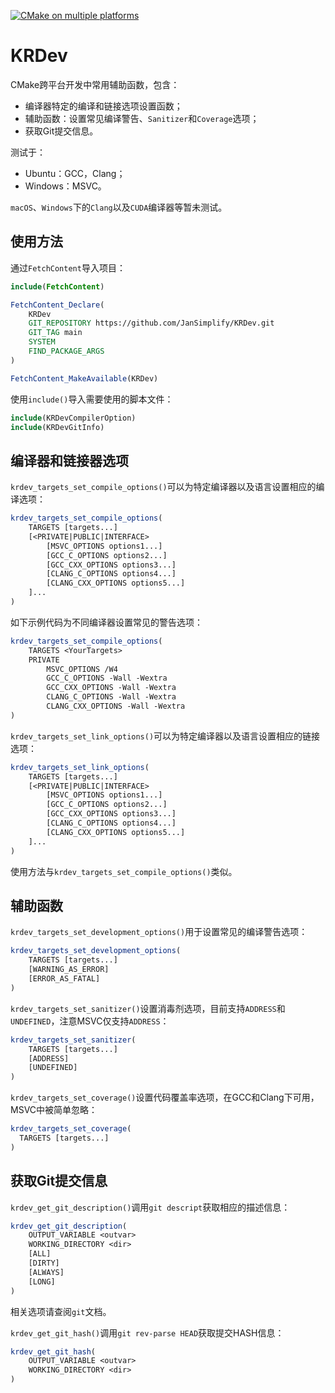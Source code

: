 [![CMake on multiple platforms](https://github.com/JanSimplify/KRDev/actions/workflows/cmake-multi-platform.yml/badge.svg)](https://github.com/JanSimplify/KRDev/actions/workflows/cmake-multi-platform.yml)

# KRDev

CMake跨平台开发中常用辅助函数，包含：

- 编译器特定的编译和链接选项设置函数；
- 辅助函数：设置常见编译警告、`Sanitizer`和`Coverage`选项；
- 获取Git提交信息。

测试于：

- Ubuntu：GCC，Clang；
- Windows：MSVC。

`macOS`、`Windows`下的`Clang`以及`CUDA`编译器等暂未测试。

## 使用方法

通过`FetchContent`导入项目：

```cmake
include(FetchContent)

FetchContent_Declare(
    KRDev
    GIT_REPOSITORY https://github.com/JanSimplify/KRDev.git
    GIT_TAG main
    SYSTEM
    FIND_PACKAGE_ARGS
)

FetchContent_MakeAvailable(KRDev)
```

使用`include()`导入需要使用的脚本文件：

```cmake
include(KRDevCompilerOption)
include(KRDevGitInfo)
```

## 编译器和链接器选项

`krdev_targets_set_compile_options()`可以为特定编译器以及语言设置相应的编译选项：

```cmake
krdev_targets_set_compile_options(
    TARGETS [targets...]
    [<PRIVATE|PUBLIC|INTERFACE>
        [MSVC_OPTIONS options1...]
        [GCC_C_OPTIONS options2...]
        [GCC_CXX_OPTIONS options3...]
        [CLANG_C_OPTIONS options4...]
        [CLANG_CXX_OPTIONS options5...]
    ]...
)
```

如下示例代码为不同编译器设置常见的警告选项：

```cmake
krdev_targets_set_compile_options(
    TARGETS <YourTargets>
    PRIVATE
        MSVC_OPTIONS /W4
        GCC_C_OPTIONS -Wall -Wextra
        GCC_CXX_OPTIONS -Wall -Wextra
        CLANG_C_OPTIONS -Wall -Wextra
        CLANG_CXX_OPTIONS -Wall -Wextra
)
```

`krdev_targets_set_link_options()`可以为特定编译器以及语言设置相应的链接选项：

```cmake
krdev_targets_set_link_options(
    TARGETS [targets...]
    [<PRIVATE|PUBLIC|INTERFACE>
        [MSVC_OPTIONS options1...]
        [GCC_C_OPTIONS options2...]
        [GCC_CXX_OPTIONS options3...]
        [CLANG_C_OPTIONS options4...]
        [CLANG_CXX_OPTIONS options5...]
    ]...
)
```

使用方法与`krdev_targets_set_compile_options()`类似。

## 辅助函数

`krdev_targets_set_development_options()`用于设置常见的编译警告选项：

```cmake
krdev_targets_set_development_options(
    TARGETS [targets...]
    [WARNING_AS_ERROR]
    [ERROR_AS_FATAL]
)
```

`krdev_targets_set_sanitizer()`设置消毒剂选项，目前支持`ADDRESS`和`UNDEFINED`，注意MSVC仅支持`ADDRESS`：

```cmake
krdev_targets_set_sanitizer(
    TARGETS [targets...]
    [ADDRESS]
    [UNDEFINED]
)
```

`krdev_targets_set_coverage()`设置代码覆盖率选项，在GCC和Clang下可用，MSVC中被简单忽略：

```cmake
krdev_targets_set_coverage(
  TARGETS [targets...]
)
```

## 获取Git提交信息

`krdev_get_git_description()`调用`git descript`获取相应的描述信息：

```cmake
krdev_get_git_description(
    OUTPUT_VARIABLE <outvar>
    WORKING_DIRECTORY <dir>
    [ALL]
    [DIRTY]
    [ALWAYS]
    [LONG]
)
```

相关选项请查阅`git`文档。

`krdev_get_git_hash()`调用`git rev-parse HEAD`获取提交HASH信息：

```cmake
krdev_get_git_hash(
    OUTPUT_VARIABLE <outvar>
    WORKING_DIRECTORY <dir>
)
```
